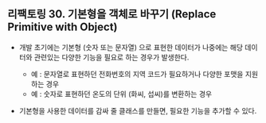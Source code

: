 ## 리팩토링 30. 기본형을 객체로 바꾸기 (Replace Primitive with Object)

- 개발 초기에는 기본형 (숫자 또는 문자열) 으로 표현한 데이터가 나중에는 해당 데이터와 관련있는 다양한 기능을 필요로 하는 경우가 발생한다.
    - 예 : 문자열로 표현하던 전화번호의 지역 코드가 필요하거나 다양한 포맷을 지원하는 경우
    - 예 : 숫자로 표현하던 온도의 단위 (화씨, 섭씨)를 변환하는 경우
    
- 기본형을 사용한 데이터를 감싸 줄 클래스를 만들면, 필요한 기능을 추가할 수 있다.